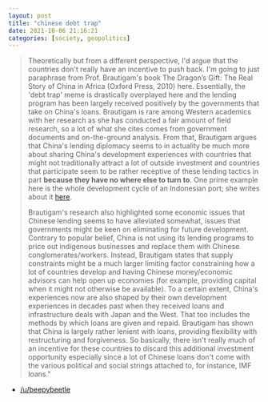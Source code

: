 ```yaml
---
layout: post
title: "chinese debt trap"
date: 2021-10-06 21:16:21
categories: [society, geopolitics]
---
```


> Theoretically but from a different perspective, I'd argue that the countries don't really have an incentive to push back. I'm going to just paraphrase from Prof. Brautigam's book The Dragon’s Gift: The Real Story of China in Africa (Oxford Press, 2010) here. Essentially, the 'debt trap' meme is drastically overplayed here and the lending program has been largely received positively by the governments that take on China's loans. Brautigam is rare among Western academics with her research as she has conducted a fair amount of field research, so a lot of what she cites comes from government documents and on-the-ground analysis. From that, Brautigam argues that China's lending diplomacy seems to in actuality be much more about sharing China's development experiences with countries that might not traditionally attract a lot of outside investment and countries that participate seem to be rather receptive of these lending tactics in part **because they have no where else to turn to**. One prime example here is the whole development cycle of an Indonesian port; she writes about it [here](https://www.the-american-interest.com/2019/04/04/misdiagnosing-the-chinese-infrastructure-push/).
>
> <!--break-->
>
> Brautigam's research also highlighted some economic issues that Chinese lending seems to have alleviated somewhat, issues that governments might be keen on eliminating for future development. Contrary to popular belief, China is not using its lending programs to price out indigenous businesses and replace them with Chinese conglomerates/workers. Instead, Brautigam states that supply constraints might be a much larger limiting factor constraining how a lot of countries develop and having Chinese money/economic advisors can help open up economies (for example, providing capital when it might not otherwise be available). To a certain extent, China's experiences now are also shaped by their own development experiences in decades past when they received loans and infrastructure deals with Japan and the West. That too includes the methods by which loans are given and repaid. Brautigam has shown that China is largely rather lenient with loans, providing flexibility with restructuring and forgiveness. So basically, there isn't really much of an incentive for these countries to discard this additional investment opportunity especially since a lot of Chinese loans don't come with the various political and social strings attached to, for instance, IMF loans."

- [/u/beepybeetle](https://www.reddit.com/r/AskEconomics/comments/pykbe1/comment/hev7ox9/?utm_source=share&utm_medium=web2x&context=3)